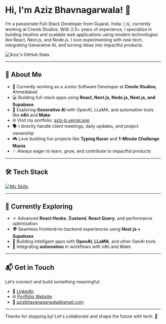 # Hi, I'm Aziz Bhavnagarwala! 👋

I’m a passionate Full-Stack Developer from Gujarat, India 🇮🇳, currently working at Creole Studios. With 2.5+ years of experience, I specialize in building intuitive and scalable web applications using modern technologies like React, Next.js, and Node.js. I love experimenting with new tech, integrating Generative AI, and turning ideas into impactful products.

![Aziz's GitHub Stats](https://github-readme-stats.vercel.app/api?username=AzizB283&theme=vue-dark&show_icons=true&hide_border=true&count_private=true)

---

## 🚀 About Me

- 🔭 Currently working as a Junior Software Developer at **Creole Studios**, Ahmedabad  
- 💻 Building full-stack apps using **React, Next.js, Node.js, Nest.js, and Supabase**
- 🤖 Exploring **Generative AI** with OpenAI, LLaMA, and automation tools like **n8n** and **Make**
- 🌐 Visit my portfolio: [aziz-b.vercel.app](https://aziz-b.vercel.app)
- 🗣 I directly handle client meetings, daily updates, and project ownership
- 🎮 Love building fun projects like **Typing Racer** and **1-Minute Challenge Mania**
- ✨ Always eager to learn, grow, and contribute to impactful products

---

## 🛠️ Tech Stack

[![My Skills](https://skillicons.dev/icons?i=js,ts,html,css,react,nextjs,nodejs,nestjs,mongodb,postgres,git,vercel,tailwind,figma,linux)](https://skillicons.dev)

---

## 🌱 Currently Exploring

- ⚛️ Advanced **React Hooks**, **Zustand**, **React Query**, and performance optimization
- 🌍 Seamless frontend-to-backend experiences using **Next.js + Supabase**
- 🤖 Building intelligent apps with **OpenAI, LLaMA**, and other GenAI tools
- 🔄 Integrating **automation** in workflows with n8n and Make

---

## 📬 Get in Touch

Let’s connect and build something meaningful:

- 💼 [LinkedIn](https://www.linkedin.com/in/aziz-bhavnagarwala-36a158236/)
- 🌐 [Portfolio Website](https://aziz-b.vercel.app)
- 📧 azizbhavanagarwala@gmail.com

---

Thanks for stopping by! Let's collaborate and shape the future with tech. 🚀
